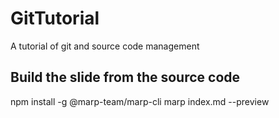 # GitTutorial
A tutorial of git and source code management

## Build the slide from the source code

npm install -g @marp-team/marp-cli
marp index.md --preview
